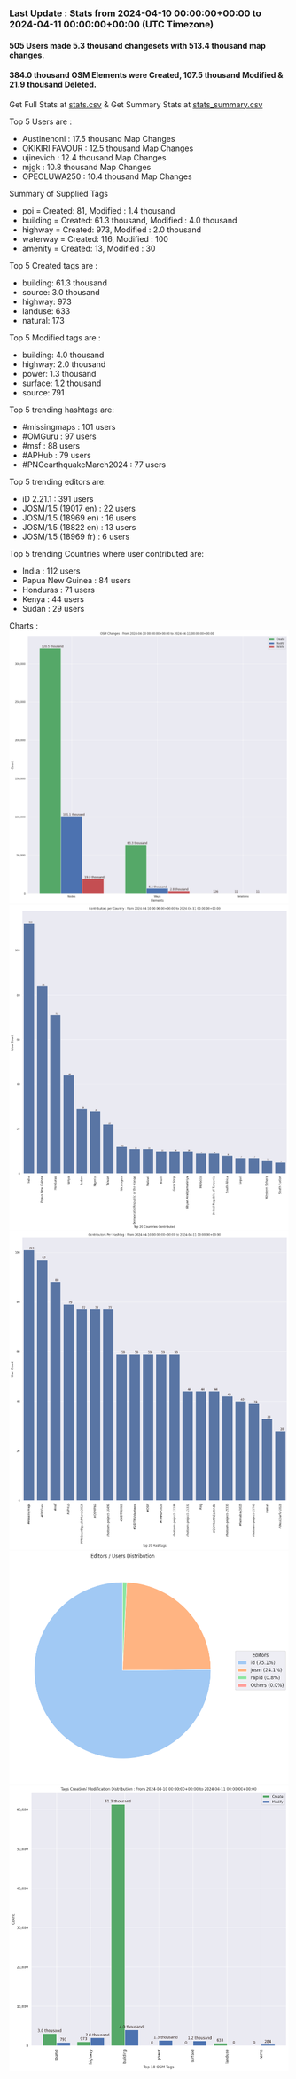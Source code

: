 ### Last Update : Stats from 2024-04-10 00:00:00+00:00 to 2024-04-11 00:00:00+00:00 (UTC Timezone)

#### 505 Users made 5.3 thousand changesets with 513.4 thousand map changes.
#### 384.0 thousand OSM Elements were Created, 107.5 thousand Modified & 21.9 thousand Deleted.
Get Full Stats at [stats.csv](/stats/hotosm/Daily/stats.csv)
 & Get Summary Stats at [stats_summary.csv](/stats/hotosm/Daily/stats_summary.csv)

Top 5 Users are : 
- Austinenoni : 17.5 thousand Map Changes
- OKIKIRI FAVOUR : 12.5 thousand Map Changes
- ujinevich : 12.4 thousand Map Changes
- mjgk : 10.8 thousand Map Changes
- OPEOLUWA250 : 10.4 thousand Map Changes

Summary of Supplied Tags
- poi = Created: 81, Modified : 1.4 thousand
- building = Created: 61.3 thousand, Modified : 4.0 thousand
- highway = Created: 973, Modified : 2.0 thousand
- waterway = Created: 116, Modified : 100
- amenity = Created: 13, Modified : 30


Top 5 Created tags are :
- building: 61.3 thousand
- source: 3.0 thousand
- highway: 973
- landuse: 633
- natural: 173


Top 5 Modified tags are :
- building: 4.0 thousand
- highway: 2.0 thousand
- power: 1.3 thousand
- surface: 1.2 thousand
- source: 791


Top 5 trending hashtags are:
- #missingmaps : 101 users
- #OMGuru : 97 users
- #msf : 88 users
- #APHub : 79 users
- #PNGearthquakeMarch2024 : 77 users


Top 5 trending editors are:
- iD 2.21.1 : 391 users
- JOSM/1.5 (19017 en) : 22 users
- JOSM/1.5 (18969 en) : 16 users
- JOSM/1.5 (18822 en) : 13 users
- JOSM/1.5 (18969 fr) : 6 users


Top 5 trending Countries where user contributed are:
- India : 112 users
- Papua New Guinea : 84 users
- Honduras : 71 users
- Kenya : 44 users
- Sudan : 29 users


 Charts : 
![Alt text](./stats_osm_changes.png) 
![Alt text](./stats_users_per_country.png) 
![Alt text](./stats_users_per_hashtag.png) 
![Alt text](./stats_editors_pie_chart.png) 
![Alt text](./stats_tags.png) 
